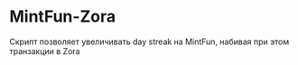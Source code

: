 # MintFun-Zora
Скрипт позволяет увеличивать day streak на MintFun, набивая при этом транзакции в Zora
